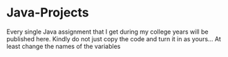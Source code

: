 # Java-Projects
Every single Java assignment that I get during my college years will be published here.
Kindly do not just copy the code and turn it in as yours... At least change the names of the variables 
